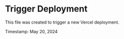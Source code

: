 # Trigger Deployment

This file was created to trigger a new Vercel deployment.

Timestamp: May 20, 2024
